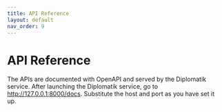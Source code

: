 ```yaml
---
title: API Reference
layout: default
nav_order: 9
---
```


# API Reference

The APIs are documented with OpenAPI and served by the Diplomatik service. After launching the Diplomatik service, 
go to http://127.0.0.1:8000/docs. Substitute the host and port as you have set it up.